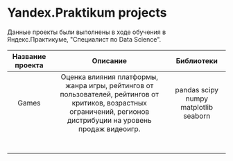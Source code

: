 # Yandex.Praktikum projects
Данные проекты были выполнены в ходе обучения в Яндекс.Практикуме,  "Специалист по Data Science".

| Название проекта |                                                                              Описание                                                                              |                 Библиотеки                |
|:----------------:|:------------------------------------------------------------------------------------------------------------------------------------------------------------------:|:-----------------------------------------:|
|       Games      | Оценка влияния платформы, жанра игры, рейтингов от пользователей, рейтингов от критиков, возрастных ограничений, регионов дистрибуции на уровень продаж видеоигр.  | pandas  scipy  numpy  matplotlib  seaborn |
|                  |                                                                                                                                                                    |                                           |
|                  |                                                                                                                                                                    |                                           |
|                  |                                                                                                                                                                    |                                           |
|                  |                                                                                                                                                                    |                                           |
|                  |                                                                                                                                                                    |                                           |
|                  |                                                                                                                                                                    |                                           |
|                  |                                                                                                                                                                    |                                           |
